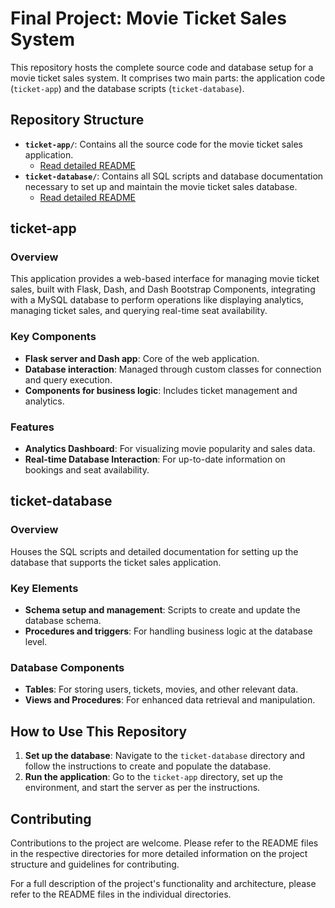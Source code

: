 # Final Project: Movie Ticket Sales System

This repository hosts the complete source code and database setup for a movie ticket sales system. It comprises two main parts: the application code (`ticket-app`) and the database scripts (`ticket-database`).

## Repository Structure

- **`ticket-app/`**: Contains all the source code for the movie ticket sales application.
  - [Read detailed README](./ticket-app/README.md)
- **`ticket-database/`**: Contains all SQL scripts and database documentation necessary to set up and maintain the movie ticket sales database.
  - [Read detailed README](./ticket-database/README.md)

## ticket-app

### Overview

This application provides a web-based interface for managing movie ticket sales, built with Flask, Dash, and Dash Bootstrap Components, integrating with a MySQL database to perform operations like displaying analytics, managing ticket sales, and querying real-time seat availability.

### Key Components

- **Flask server and Dash app**: Core of the web application.
- **Database interaction**: Managed through custom classes for connection and query execution.
- **Components for business logic**: Includes ticket management and analytics.

### Features

- **Analytics Dashboard**: For visualizing movie popularity and sales data.
- **Real-time Database Interaction**: For up-to-date information on bookings and seat availability.

## ticket-database

### Overview

Houses the SQL scripts and detailed documentation for setting up the database that supports the ticket sales application.

### Key Elements

- **Schema setup and management**: Scripts to create and update the database schema.
- **Procedures and triggers**: For handling business logic at the database level.

### Database Components

- **Tables**: For storing users, tickets, movies, and other relevant data.
- **Views and Procedures**: For enhanced data retrieval and manipulation.

## How to Use This Repository

1. **Set up the database**: Navigate to the `ticket-database` directory and follow the instructions to create and populate the database.
2. **Run the application**: Go to the `ticket-app` directory, set up the environment, and start the server as per the instructions.

## Contributing

Contributions to the project are welcome. Please refer to the README files in the respective directories for more detailed information on the project structure and guidelines for contributing.

For a full description of the project's functionality and architecture, please refer to the README files in the individual directories.
